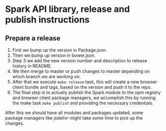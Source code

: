 Spark API library, release and publish instructions
=======

## Prepare a release

1. First we bump up the version in Package.json.
2. Then we bump up version in bower.json.
3. Step 3 we add the new version number and description to release history in README.
4. We then merge to master or push changes to master depending on which branch we are working on.
5. After that we execute `make release` task, this will create a new browser client bundle and tags, based on the version and push it to the repo.
6. The final step is to actually publish the Spark module to the npm registry and browser client package managers, we
accomplish this by running the make task `make publish` and providing the necessary credentials.

After this we should have all modules and packages updated, some package managers like jsdelivr might take some time
to pick up the changes.

